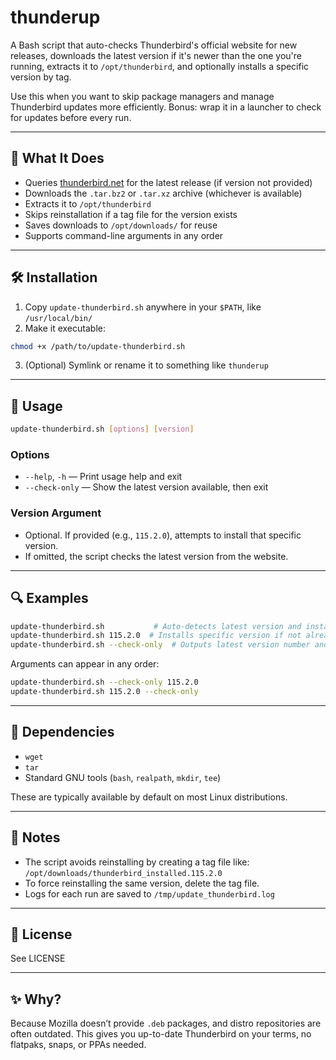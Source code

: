 # thunderup

A Bash script that auto-checks Thunderbird's official website for new releases, downloads the latest version if it's newer than the one you're running, extracts it to `/opt/thunderbird`, and optionally installs a specific version by tag.

Use this when you want to skip package managers and manage Thunderbird updates more efficiently. Bonus: wrap it in a launcher to check for updates before every run.

---

## 📁 What It Does

- Queries [thunderbird.net](https://www.thunderbird.net/) for the latest release (if version not provided)
- Downloads the `.tar.bz2` or `.tar.xz` archive (whichever is available)
- Extracts it to `/opt/thunderbird`
- Skips reinstallation if a tag file for the version exists
- Saves downloads to `/opt/downloads/` for reuse
- Supports command-line arguments in any order

---

## 🛠 Installation

1. Copy `update-thunderbird.sh` anywhere in your `$PATH`, like `/usr/local/bin/`
2. Make it executable:

```bash
chmod +x /path/to/update-thunderbird.sh
```

3. (Optional) Symlink or rename it to something like `thunderup`

---

## 🔧 Usage

```bash
update-thunderbird.sh [options] [version]
```

### Options

- `--help`, `-h` — Print usage help and exit
- `--check-only` — Show the latest version available, then exit

### Version Argument

- Optional. If provided (e.g., `115.2.0`), attempts to install that specific version.
- If omitted, the script checks the latest version from the website.

---

## 🔍 Examples

```bash
update-thunderbird.sh           # Auto-detects latest version and installs if needed
update-thunderbird.sh 115.2.0  # Installs specific version if not already installed
update-thunderbird.sh --check-only  # Outputs latest version number and exits
```

Arguments can appear in any order:

```bash
update-thunderbird.sh --check-only 115.2.0
update-thunderbird.sh 115.2.0 --check-only
```

---

## 🚫 Dependencies

- `wget`
- `tar`
- Standard GNU tools (`bash`, `realpath`, `mkdir`, `tee`)

These are typically available by default on most Linux distributions.

---

## 🚧 Notes

- The script avoids reinstalling by creating a tag file like:\
  `/opt/downloads/thunderbird_installed.115.2.0`
- To force reinstalling the same version, delete the tag file.
- Logs for each run are saved to `/tmp/update_thunderbird.log`

---

## 📜 License

See LICENSE

---

## ✨ Why?

Because Mozilla doesn’t provide `.deb` packages, and distro repositories are often outdated. This gives you up-to-date Thunderbird on your terms, no flatpaks, snaps, or PPAs needed.

